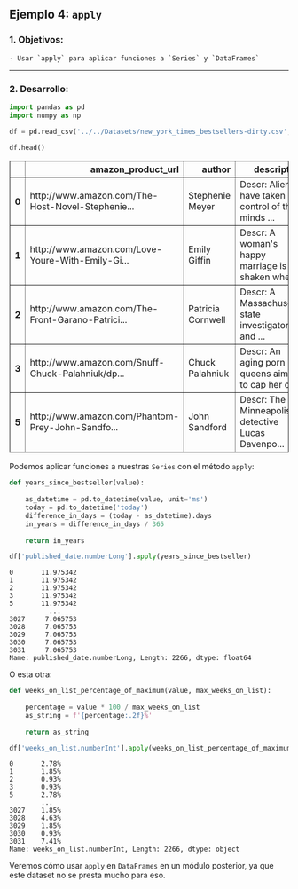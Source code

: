 ## Ejemplo 4: `apply`

### 1. Objetivos:
    - Usar `apply` para aplicar funciones a `Series` y `DataFrames`
 
---
    
### 2. Desarrollo:


```python
import pandas as pd
import numpy as np
```


```python
df = pd.read_csv('../../Datasets/new_york_times_bestsellers-dirty.csv', index_col=0)

df.head()
```




<div>

<table border="1" class="dataframe">
  <thead>
    <tr style="text-align: right;">
      <th></th>
      <th>amazon_product_url</th>
      <th>author</th>
      <th>description</th>
      <th>publisher</th>
      <th>title</th>
      <th>oid</th>
      <th>bestsellers_date.numberLong</th>
      <th>published_date.numberLong</th>
      <th>rank.numberInt</th>
      <th>rank_last_week.numberInt</th>
      <th>weeks_on_list.numberInt</th>
      <th>price.numberDouble</th>
    </tr>
  </thead>
  <tbody>
    <tr>
      <th>0</th>
      <td>http://www.amazon.com/The-Host-Novel-Stephenie...</td>
      <td>Stephenie Meyer</td>
      <td>Descr: Aliens have taken control of the minds ...</td>
      <td>Little, Brown</td>
      <td>THE HOST</td>
      <td>5b4aa4ead3089013507db18c</td>
      <td>2008-05-24 00:00:00</td>
      <td>1212883200000</td>
      <td>2</td>
      <td>1</td>
      <td>3</td>
      <td>25.99</td>
    </tr>
    <tr>
      <th>1</th>
      <td>http://www.amazon.com/Love-Youre-With-Emily-Gi...</td>
      <td>Emily Giffin</td>
      <td>Descr: A woman's happy marriage is shaken when...</td>
      <td>St. Martin's</td>
      <td>LOVE THE ONE YOU'RE WITH</td>
      <td>5b4aa4ead3089013507db18d</td>
      <td>2008-05-24 00:00:00</td>
      <td>1212883200000</td>
      <td>3</td>
      <td>2</td>
      <td>2</td>
      <td>24.95</td>
    </tr>
    <tr>
      <th>2</th>
      <td>http://www.amazon.com/The-Front-Garano-Patrici...</td>
      <td>Patricia Cornwell</td>
      <td>Descr: A Massachusetts state investigator and ...</td>
      <td>Putnam</td>
      <td>THE FRONT</td>
      <td>5b4aa4ead3089013507db18e</td>
      <td>2008-05-24 00:00:00</td>
      <td>1212883200000</td>
      <td>4</td>
      <td>0</td>
      <td>1</td>
      <td>22.95</td>
    </tr>
    <tr>
      <th>3</th>
      <td>http://www.amazon.com/Snuff-Chuck-Palahniuk/dp...</td>
      <td>Chuck Palahniuk</td>
      <td>Descr: An aging porn queens aims to cap her ca...</td>
      <td>Doubleday</td>
      <td>SNUFF</td>
      <td>5b4aa4ead3089013507db18f</td>
      <td>2008-05-24 00:00:00</td>
      <td>1212883200000</td>
      <td>5</td>
      <td>0</td>
      <td>1</td>
      <td>24.95</td>
    </tr>
    <tr>
      <th>5</th>
      <td>http://www.amazon.com/Phantom-Prey-John-Sandfo...</td>
      <td>John Sandford</td>
      <td>Descr: The Minneapolis detective Lucas Davenpo...</td>
      <td>Putnam</td>
      <td>PHANTOM PREY</td>
      <td>5b4aa4ead3089013507db191</td>
      <td>2008-05-24 00:00:00</td>
      <td>1212883200000</td>
      <td>7</td>
      <td>4</td>
      <td>3</td>
      <td>26.95</td>
    </tr>
  </tbody>
</table>
</div>



Podemos aplicar funciones a nuestras `Series` con el método `apply`:


```python
def years_since_bestseller(value):
    
    as_datetime = pd.to_datetime(value, unit='ms')
    today = pd.to_datetime('today')
    difference_in_days = (today - as_datetime).days
    in_years = difference_in_days / 365
    
    return in_years
```


```python
df['published_date.numberLong'].apply(years_since_bestseller)
```




    0       11.975342
    1       11.975342
    2       11.975342
    3       11.975342
    5       11.975342
              ...    
    3027     7.065753
    3028     7.065753
    3029     7.065753
    3030     7.065753
    3031     7.065753
    Name: published_date.numberLong, Length: 2266, dtype: float64



O esta otra:


```python
def weeks_on_list_percentage_of_maximum(value, max_weeks_on_list):
    
    percentage = value * 100 / max_weeks_on_list
    as_string = f'{percentage:.2f}%'
    
    return as_string
```


```python
df['weeks_on_list.numberInt'].apply(weeks_on_list_percentage_of_maximum, args=(df['weeks_on_list.numberInt'].max(),))
```




    0       2.78%
    1       1.85%
    2       0.93%
    3       0.93%
    5       2.78%
            ...  
    3027    1.85%
    3028    4.63%
    3029    1.85%
    3030    0.93%
    3031    7.41%
    Name: weeks_on_list.numberInt, Length: 2266, dtype: object



Veremos cómo usar `apply` en `DataFrames` en un módulo posterior, ya que este dataset no se presta mucho para eso.


```python

```
